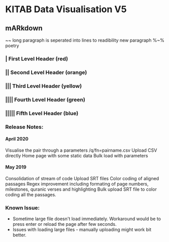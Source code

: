 # KITAB Data Visualisation V5

## mARkdown

~~ long paragraph is seperated into lines to readibility
 new paragraph
 %~% poetry
### | First Level Header (red)
### || Second Level Header (orange)
### ||| Third Level Header (yellow)
### |||| Fourth Level Header (green)
### ||||| Fifth Level Header (blue)

### Release Notes:

#### April 2020
Visualise the pair through a parameters
/q/fn=pairname.csv
Upload CSV directly
Home page with some static data
Bulk load with parameters

#### May 2019
Consolidation of stream of code 
Upload SRT files
Color coding of aligned passages
Regex improvement including formating of page numbers, milestones, quranic verses and highlighting
Bulk upload SRT file to color coding all the passages.

### Known Issue:
 - Sometime large file doesn't load immediately.  Workaround would be to press enter or reload the page after few seconds.
 - Issues with loading large files - manually uploading might work bit better.
